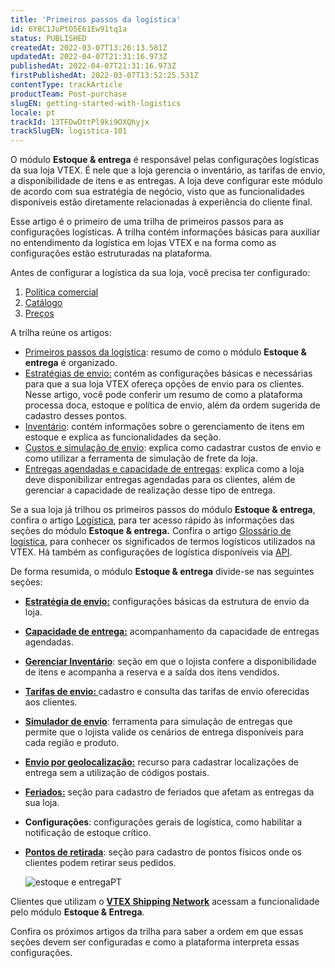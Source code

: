 ```yaml
---
title: 'Primeiros passos da logística'
id: 6Y8C1JuPtO5E61Ew91tq1a
status: PUBLISHED
createdAt: 2022-03-07T13:26:13.581Z
updatedAt: 2022-04-07T21:31:16.973Z
publishedAt: 2022-04-07T21:31:16.973Z
firstPublishedAt: 2022-03-07T13:52:25.531Z
contentType: trackArticle
productTeam: Post-purchase
slugEN: getting-started-with-logistics
locale: pt
trackId: 13TFDwDttPl9ki9OXQhyjx
trackSlugEN: logistica-101
---
```



O módulo **Estoque & entrega** é responsável pelas configurações logísticas da sua loja VTEX. É nele que a loja gerencia o inventário, as tarifas de envio, a disponibilidade de itens e as entregas. A loja deve configurar este módulo de acordo com sua estratégia de negócio, visto que as funcionalidades disponíveis estão diretamente relacionadas à experiência do cliente final.

Esse artigo é o primeiro de uma trilha de primeiros passos para as configurações logísticas. A trilha contém informações básicas para auxiliar no entendimento da logística em lojas VTEX e na forma como as configurações estão estruturadas na plataforma.

<div class="alert alert-danger">
Antes de configurar a logística da sua loja, você precisa ter configurado:
<body>
<ol>
<li><a href="https://help.vtex.com/pt/tutorial/criar-uma-politica-comercial--563tbcL0TYKEKeOY4IAgAE">Política comercial</a></li>
<li><a href="https://help.vtex.com/pt/tracks/catalogo-101--5AF0XfnjfWeopIFBgs3LIQ/3rA2tTpIoEXdv2nzC27zxR">Catálogo</a></li>
<li><a href="https://help.vtex.com/pt/tracks/precos-101--6f8pwCns3PJHqMvQSugNfP/3N9xYhnampRQOrfaTAOxNu">Preços</a></li>
  </ol>
  </body>

</div>

A trilha reúne os artigos:

* [Primeiros passos da logística](https://help.vtex.com/pt/tracks/logistica-101--13TFDwDttPl9ki9OXQhyjx/6Y8C1JuPtO5E61Ew91tq1a): resumo de como o módulo **Estoque & entrega** é organizado.
* [Estratégias de envio:](https://help.vtex.com/pt/tracks/logistica-101--13TFDwDttPl9ki9OXQhyjx/4IPeNztIXsZI4oA5TyES9N) contém as configurações básicas e necessárias para que a sua loja VTEX ofereça opções de envio para os clientes. Nesse artigo, você pode conferir um resumo de como a plataforma processa doca, estoque e política de envio, além da ordem sugerida de cadastro desses pontos.
* [Inventário](https://help.vtex.com/pt/tracks/logistica-101--13TFDwDttPl9ki9OXQhyjx/2XyUVa0UKMyHTmwqyA5Bx6): contém informações sobre o gerenciamento de itens em estoque e explica as funcionalidades da seção.
* [Custos e simulação de envio](https://help.vtex.com/pt/tracks/logistica-101--13TFDwDttPl9ki9OXQhyjx/3by48jFhzpZEseYFpH9uVt): explica como cadastrar custos de envio e como utilizar a ferramenta de simulação de frete da loja.
* [Entregas agendadas e capacidade de entregas](https://help.vtex.com/pt/tracks/logistica-101--13TFDwDttPl9ki9OXQhyjx/5TuyqHRCCwYMaDv4r8rZdo): explica como a loja deve disponibilizar entregas agendadas para os clientes, além de gerenciar a capacidade de realização desse tipo de entrega. 

<div class = "alert alert-info">
Se a sua loja já trilhou os primeiros passos do módulo <b>Estoque & entrega</b>, confira o artigo <a href="https://help.vtex.com/pt/tutorial/logistica--53udnvI5eBy8DKo8FOjMoP">Logística</a>, para ter acesso rápido às informações das seções do módulo <b>Estoque & entrega.</b> 
Confira o artigo <a href="https://help.vtex.com/pt/tutorial/glossario-de-logistica--16DSSiXn548rsidi0A8Hby">Glossário de logística</a>, para conhecer os significados de termos logísticos utilizados na VTEX. Há também as configurações de logística disponíveis via <a href="https://developers.vtex.com/vtex-rest-api/reference/logistics-api-overview">API</a>. 
</div>

De forma resumida, o módulo **Estoque & entrega** divide-se nas seguintes seções:

* **[Estratégia de envio:](https://help.vtex.com/pt/tutorial/estrategia-de-envio--58vLBDbjYVQzJ6rRc5QNz3)** configurações básicas da estrutura de envio da loja.
* **[Capacidade de entrega:](https://help.vtex.com/pt/tutorial/gerenciar-capacidade-de-entrega--2y217FQZCjD0I1n62yxVcz)** acompanhamento da capacidade de entregas agendadas.
* **[Gerenciar Inventário](https://help.vtex.com/pt/tutorial/gerenciar-itens-em-estoque--tutorials_139)**: seção em que o lojista confere a disponibilidade de itens e acompanha a reserva e a saída dos itens vendidos.
* **[Tarifas de envio: ](https://help.vtex.com/pt/tutorial/tarifas-de-envio--1Balpg3rv0854udEPedvMM)** cadastro e consulta das tarifas de envio oferecidas aos clientes.
* **[Simulador de envio](https://help.vtex.com/pt/tutorial/simulador-de-envio--tutorials_144)**: ferramenta para simulação de entregas que permite que o lojista valide os cenários de entrega disponíveis para cada região e produto.
* **[Envio por geolocalização:](https://help.vtex.com/pt/tutorial/gerenciar-geolocalizacao--tutorials_138)** recurso para cadastrar localizações de entrega sem a utilização de códigos postais.
* **[Feriados:](https://help.vtex.com/pt/tutorial/cadastrar-feriados--2ItOthSEAoyAmcwsuiO6Yk)** seção para cadastro de feriados que afetam as entregas da sua loja. 
* **Configurações**: configurações gerais de logística, como habilitar a notificação de estoque crítico.
* **[Pontos de retirada](https://help.vtex.com/pt/tutorial/como-funcionam-pontos-de-retirada--2fljn6wLjn8M4lJHA6HP3R)**: seção para cadastro de pontos físicos onde os clientes podem retirar seus pedidos.

    ![estoque e entregaPT](//images.ctfassets.net/alneenqid6w5/21rlEVE55jPh2hYBKTn99U/4dff7a2616eb80d8ec89344ec2d2363c/estoque_e_entregaPT.png)

<div class = "alert alert-info">
  Clientes que utilizam o <a href="https://vtex.com/br-pt/log/"><b>VTEX Shipping Network</a></b> acessam a funcionalidade pelo módulo <b>Estoque & Entrega</b>.
</div>

Confira os próximos artigos da trilha para saber a ordem em que essas seções devem ser configuradas e como a plataforma interpreta essas configurações.

